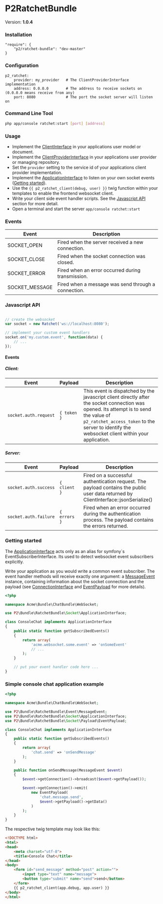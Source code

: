 P2RatchetBundle
===============

Version: **1.0.4**


### Installation

    "require": {
        "p2/ratchet-bundle": "dev-master"
    }


### Configuration

    p2_ratchet:
        provider: my_provider   # The ClientProviderInterface implementation
        address: 0.0.0.0        # The address to receive sockets on (0.0.0.0 means receive from any)
        port: 8080              # The port the socket server will listen on

### Command Line Tool

```bash
php app/console ratchet:start [port] [address]
```

### Usage

* Implement the [ClientInterface](Socket/ClientInterface.php) in your applications user model or document.
* Implement the [ClientProviderInterface](Socket/ClientProviderInterface.php) in your applications user provider or managing repository.
* Set the `provider` setting to the service id of your applications client provider implementation.
* Implement the [ApplicationInterface](Socket/ApplicationInterface) to listen on your own socket events ([Getting started](#getting-started)).
* Use the `{{ p2_ratchet_client(debug, user) }}` twig function within your templates to enable the frontend websocket client.
* Write your client side event handler scripts. See the [Javascript API](#javascript-api) section for more detail.
* Open a terminal and start the server `app/console ratchet:start`


### Events

| Event          | Description                                          |
|----------------|----------------------------------------------------- |
| SOCKET_OPEN    | Fired when the server received a new connection.     |
| SOCKET_CLOSE   | Fired when the socket connection was closed.         |
| SOCKET_ERROR   | Fired when an error occurred during transmission.    |
| SOCKET_MESSAGE | Fired when a message was send through a connection.  |


### Javascript API

```javascript

// create the websocket
var socket = new Ratchet('ws://localhost:8080');

// implement your custom event handlers
socket.on('my.custom.event', function(data) {
    // ...
});

```

#### Events

##### Client:
| Event                 | Payload            | Description           |
| --------------------- | ------------------ | ----------------------|
| `socket.auth.request` | `{ token }`        | This event is dispatched by the javascript client directly after the socket connection was opened. Its attempt is to send the value of `p2_ratchet_access_token` to the server to identify the websocket client within your application. |

##### Server:
| Event                 | Payload            | Description           |
| --------------------- | ------------------ | ----------------------|
| `socket.auth.success` | `{ client }`       | Fired on a successful authentication request. The payload contains the public user data returned by ClientInterface::jsonSerialize() |
| `socket.auth.failure` | `{ errors }`       | Fired when an error occurred during the authentication process. The payload contains the errors returned. |


### Getting started
The [ApplicationInterface](Socket/ApplicationInterface) acts only as an alias for symfony`s EventSubscriberInterface. Its used to detect websocket event subscribers explicitly.

Write your application as you would write a common event subscriber. The event handler methods will receive exactly one argument: a [MessageEvent](Socket/Event/MessageEvent) instance, containing information about the socket connection and the payload (see [ConnectionInterface](Socket/Connection/ConnectionInterface) and [EventPayload](Socket/Payload/EventPayload) for more details).

```php
<?php

namespace Acme\Bundle\ChatBundle\WebSocket;

use P2\Bundle\RatchetBundle\Socket\ApplicationInterface;

class ConsoleChat implements ApplicationInterface
{
    public static function getSubscribedEvents()
    {
        return array(
            'acme.websocket.some.event' => 'onSomeEvent'
            // ...
        );
    }

    // put your event handler code here ...
}

```


### Simple console chat application example

```php
<?php

namespace Acme\Bundle\ChatBundle\WebSocket;

use P2\Bundle\RatchetBundle\Event\MessageEvent;
use P2\Bundle\RatchetBundle\Socket\ApplicationInterface;
use P2\Bundle\RatchetBundle\Socket\Payload\EventPayload;

class ConsoleChat implements ApplicationInterface
{
    public static function getSubscribedEvents()
    {
        return array(
            'chat.send' => 'onSendMessage'
        );
    }

    public function onSendMessage(MessageEvent $event)
    {
        $event->getConnection()->broadcast($event->getPayload());

        $event->getConnection()->emit(
            new EventPayload(
                'chat.message.send',
                $event->getPayload()->getData()
            )
        );
    }
}

```

The respective twig template may look like this:
```html
<!DOCTYPE html>
<html>
<head>
    <meta charset="utf-8">
    <title>Console Chat</title>
</head>
<body>
    <form id="send_message" method="post" action="">
        <input type="text" name="message">
        <button type="submit" name="send">send</button>
    </form>
    {{ p2_ratchet_client(app.debug, app.user) }}
</body>
</html>
```
